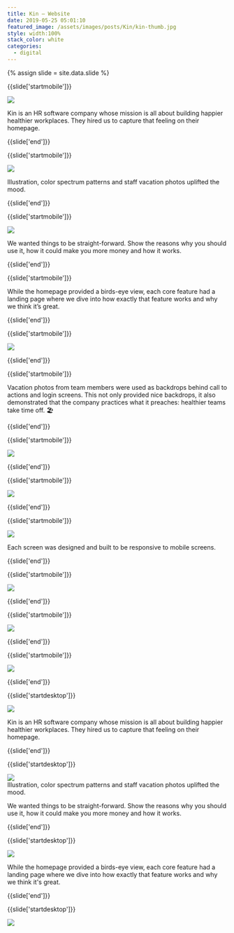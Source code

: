 ```yaml
---
title: Kin — Website
date: 2019-05-25 05:01:10
featured_image: /assets/images/posts/Kin/kin-thumb.jpg
style: width:100%
stack_color: white
categories:
  - digital
---
```

{% assign slide = site.data.slide %}


{{slide['startmobile']}}

<div><img class='full-height' src='{{ site.url }}/assets/images/posts/Kin/kin-1-mobile.png' srcset='{{ site.url }}/assets/images/posts/Kin/kin-1-mobile.png 375w, {{ site.url }}/assets/images/posts/Kin/kin-1-mobile@2x.png 750w, {{ site.url }}/assets/images/posts/Kin/kin-1-mobile@3x.png 1125w'></div>

<p class='bg'>Kin is an HR software company whose mission is all about building happier healthier workplaces. They hired us to capture that feeling on their homepage.</p>


{{slide['end']}}


{{slide['startmobile']}}

<div><img class='full-height' src='{{ site.url }}/assets/images/posts/Kin/kin-2-mobile.png' srcset='{{ site.url }}/assets/images/posts/Kin/kin-2-mobile.png 375w, {{ site.url }}/assets/images/posts/Kin/kin-2-mobile@2x.png 750w, {{ site.url }}/assets/images/posts/Kin/kin-2-mobile@3x.png 1125w'></div>

<p class='bg-dark'>Illustration, color spectrum patterns and staff vacation photos uplifted the mood.</p>

{{slide['end']}}



{{slide['startmobile']}}

<div><img class='full-height' src='{{ site.url }}/assets/images/posts/Kin/kin-3-mobile.png' srcset='{{ site.url }}/assets/images/posts/Kin/kin-3-mobile.png 375w, {{ site.url }}/assets/images/posts/Kin/kin-3-mobile@2x.png 750w, {{ site.url }}/assets/images/posts/Kin/kin-3-mobile@3x.png 1125w'></div>

<p class='bg-dark'>We wanted things to be straight-forward. Show the reasons why you should use it, how it could make you more money and how it works.</p>


{{slide['end']}}



{{slide['startmobile']}}

While the homepage provided a birds-eye view, each core feature had a landing page where we dive into how exactly that feature works and why we think it’s great.

{{slide['end']}}


{{slide['startmobile']}}

<div><img class='full-height' src='{{ site.url }}/assets/images/posts/Kin/kin-4-mobile.png' srcset='{{ site.url }}/assets/images/posts/Kin/kin-4-mobile.png 375w, {{ site.url }}/assets/images/posts/Kin/kin-4-mobile@2x.png 750w, {{ site.url }}/assets/images/posts/Kin/kin-4-mobile@3x.png 1125w'></div>

{{slide['end']}}


{{slide['startmobile']}}

Vacation photos from team members were used as backdrops behind call to actions and login screens. This not only provided nice backdrops, it also demonstrated that the company practices what it preaches: healthier teams take time off. 🏖

{{slide['end']}}



{{slide['startmobile']}}

<div><img class='full-height' src='{{ site.url }}/assets/images/posts/Kin/kin-5-mobile.png' srcset='{{ site.url }}/assets/images/posts/Kin/kin-5-mobile.png 375w, {{ site.url }}/assets/images/posts/Kin/kin-5-mobile@2x.png 750w, {{ site.url }}/assets/images/posts/Kin/kin-5-mobile@3x.png 1125w'></div>

{{slide['end']}}




{{slide['startmobile']}}

<div><img class='full-height' src='{{ site.url }}/assets/images/posts/Kin/kin-6-mobile.png' srcset='{{ site.url }}/assets/images/posts/Kin/kin-6-mobile.png 375w, {{ site.url }}/assets/images/posts/Kin/kin-6-mobile@2x.png 750w, {{ site.url }}/assets/images/posts/Kin/kin-6-mobile@3x.png 1125w'></div>


{{slide['end']}}



{{slide['startmobile']}}

<div><img class='full-height' src='{{ site.url }}/assets/images/posts/Kin/kin-7-mobile.png' srcset='{{ site.url }}/assets/images/posts/Kin/kin-7-mobile.png 375w, {{ site.url }}/assets/images/posts/Kin/kin-7-mobile@2x.png 750w, {{ site.url }}/assets/images/posts/Kin/kin-7-mobile@3x.png 1125w'></div>

<p class='bg-dark'>Each screen was designed and built to be responsive to mobile screens.</p>

{{slide['end']}}



{{slide['startmobile']}}

<div><img class='full-height' src='{{ site.url }}/assets/images/posts/Kin/kin-8-mobile.png' srcset='{{ site.url }}/assets/images/posts/Kin/kin-8-mobile.png 375w, {{ site.url }}/assets/images/posts/Kin/kin-8-mobile@2x.png 750w, {{ site.url }}/assets/images/posts/Kin/kin-8-mobile@3x.png 1125w'></div>

<p class='bg-dark'></p>

{{slide['end']}}



{{slide['startmobile']}}

<div><img class='full-height' src='{{ site.url }}/assets/images/posts/Kin/kin-9-mobile.png' srcset='{{ site.url }}/assets/images/posts/Kin/kin-9-mobile.png 375w, {{ site.url }}/assets/images/posts/Kin/kin-9-mobile@2x.png 750w, {{ site.url }}/assets/images/posts/Kin/kin-9-mobile@3x.png 1125w'></div>

<p class='bg-dark'></p>

{{slide['end']}}



{{slide['startmobile']}}

<div><img class='full-height' src='{{ site.url }}/assets/images/posts/Kin/kin-10-mobile.png' srcset='{{ site.url }}/assets/images/posts/Kin/kin-10-mobile.png 375w, {{ site.url }}/assets/images/posts/Kin/kin-10-mobile@2x.png 750w, {{ site.url }}/assets/images/posts/Kin/kin-10-mobile@3x.png 1125w'></div>


{{slide['end']}}





{{slide['startdesktop']}}

<div><img class='full-width' src='{{ site.url }}/assets/images/posts/Kin/kin-1@2x.png' srcset='{{ site.url }}/assets/images/posts/Kin/kin-1.png 1024w, {{ site.url }}/assets/images/posts/Kin/kin-1@2x.png 2048w, {{ site.url }}/assets/images/posts/Kin/kin-1@3x.png 3072w'></div>

Kin is an HR software company whose mission is all about building happier healthier workplaces. They hired us to capture that feeling on their homepage.


{{slide['end']}}



{{slide['startdesktop']}}

<div><img src='{{ site.url }}/assets/images/posts/Kin/kin-2@2x.png' srcset='{{ site.url }}/assets/images/posts/Kin/kin-2.png 794w, {{ site.url }}/assets/images/posts/Kin/kin-2@2x.png 1588w, {{ site.url }}/assets/images/posts/Kin/kin-2@3x.png 2382w'></div>

<figcaption>Illustration, color spectrum patterns and staff vacation photos uplifted the mood.</figcaption>

We wanted things to be straight-forward. Show the reasons why you should use it, how it could make you more money and how it works.

{{slide['end']}}



{{slide['startdesktop']}}

<div><img src='{{ site.url }}/assets/images/posts/Kin/kin-3@2x.png' srcset='{{ site.url }}/assets/images/posts/Kin/kin-3.png 794w, {{ site.url }}/assets/images/posts/Kin/kin-3@2x.png 1588w, {{ site.url }}/assets/images/posts/Kin/kin-3@3x.png 2382w'></div>

While the homepage provided a birds-eye view, each core feature had a landing page where we dive into how exactly that feature works and why we think it's great.

{{slide['end']}}



{{slide['startdesktop']}}

<div class='row'>

<div><img src='{{ site.url }}/assets/images/posts/Kin/kin-4@2x.png' srcset='{{ site.url }}/assets/images/posts/Kin/kin-4.png 314w, {{ site.url }}/assets/images/posts/Kin/kin-4@2x.png 628w, {{ site.url }}/assets/images/posts/Kin/kin-4@3x.png 942w'></div><!--

--><div><img src='{{ site.url }}/assets/images/posts/Kin/kin-5@2x.png' srcset='{{ site.url }}/assets/images/posts/Kin/kin-5.png 474w, {{ site.url }}/assets/images/posts/Kin/kin-5@2x.png 948w, {{ site.url }}/assets/images/posts/Kin/kin-5@3x.png 1422w'></div>

</div>

Vacation photos from team members were used as backdrops behind call to actions and login screens. This not only provided nice backdrops, it also demonstrated that the company practices what it preaches: healthier teams take time off. 🏖


{{slide['end']}}



{{slide['startdesktop']}}

<div class='row'>

<div><img src='{{ site.url }}/assets/images/posts/Kin/kin-6@2x.png' srcset='{{ site.url }}/assets/images/posts/Kin/kin-6.png 314w, {{ site.url }}/assets/images/posts/Kin/kin-6@2x.png 628w, {{ site.url }}/assets/images/posts/Kin/kin-6@3x.png 942w'></div><!--

--><div><img src='{{ site.url }}/assets/images/posts/Kin/kin-7@2x.png' srcset='{{ site.url }}/assets/images/posts/Kin/kin-7.png 474w, {{ site.url }}/assets/images/posts/Kin/kin-7@2x.png 948w, {{ site.url }}/assets/images/posts/Kin/kin-7@3x.png 1422w'></div>

</div>



<div class='row'>

<div><img src='{{ site.url }}/assets/images/posts/Kin/kin-8@2x.png' srcset='{{ site.url }}/assets/images/posts/Kin/kin-8.png 314w, {{ site.url }}/assets/images/posts/Kin/kin-8@2x.png 628w, {{ site.url }}/assets/images/posts/Kin/kin-8@3x.png 942w'></div><!--

--><div><img src='{{ site.url }}/assets/images/posts/Kin/kin-9@2x.png' srcset='{{ site.url }}/assets/images/posts/Kin/kin-9.png 474w, {{ site.url }}/assets/images/posts/Kin/kin-9@2x.png 948w, {{ site.url }}/assets/images/posts/Kin/kin-9@3x.png 1422w'></div>

</div>

<br />

{{slide['end']}}



{{slide['startdesktop']}}

<div><img src='{{ site.url }}/assets/images/posts/Kin/kin-10@2x.png' srcset='{{ site.url }}/assets/images/posts/Kin/kin-10.png 794w, {{ site.url }}/assets/images/posts/Kin/kin-10@2x.png 1588w, {{ site.url }}/assets/images/posts/Kin/kin-10@3x.png 2382w'></div>

Each screen was designed and built to be responsive to mobile screens.

{{slide['end']}}



{{slide['startdesktop']}}

<div><img src='{{ site.url }}/assets/images/posts/Kin/kin-11@2x.png' srcset='{{ site.url }}/assets/images/posts/Kin/kin-11.png 794w, {{ site.url }}/assets/images/posts/Kin/kin-11@2x.png 1588w, {{ site.url }}/assets/images/posts/Kin/kin-11@3x.png 2382w'></div>

<br />


{{slide['end']}}




{{slide['startdesktop']}}

<div><img src='{{ site.url }}/assets/images/posts/Kin/kin-12@2x.png' srcset='{{ site.url }}/assets/images/posts/Kin/kin-12.png 794w, {{ site.url }}/assets/images/posts/Kin/kin-12@2x.png 1588w, {{ site.url }}/assets/images/posts/Kin/kin-12@3x.png 2382w'></div>

{{slide['end']}}
